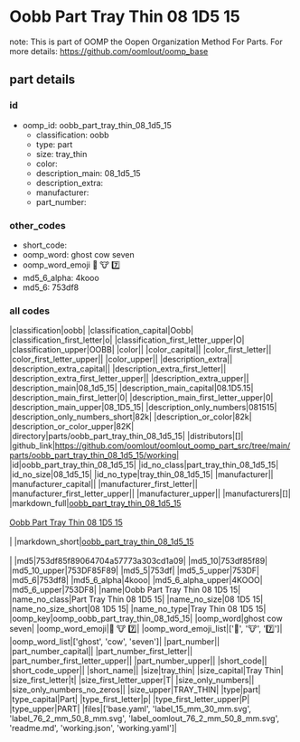 # Oobb Part Tray Thin 08 1D5 15  

note: This is part of OOMP the Oopen Organization Method For Parts. For more details: https://github.com/oomlout/oomp_base

##  part details





### id
* oomp_id: oobb_part_tray_thin_08_1d5_15
  * classification: oobb
  * type: part
  * size: tray_thin
  * color: 
  * description_main: 08_1d5_15
  * description_extra: 
  * manufacturer: 
  * part_number: 

### other_codes
* short_code: 
* oomp_word: ghost cow seven
* oomp_word_emoji :ghost: :cow: :seven:
* md5_6_alpha: 4kooo
* md5_6: 753df8

### all codes 
|classification|oobb|
|classification_capital|Oobb|
|classification_first_letter|o|
|classification_first_letter_upper|O|
|classification_upper|OOBB|
|color||
|color_capital||
|color_first_letter||
|color_first_letter_upper||
|color_upper||
|description_extra||
|description_extra_capital||
|description_extra_first_letter||
|description_extra_first_letter_upper||
|description_extra_upper||
|description_main|08_1d5_15|
|description_main_capital|08.1D5.15|
|description_main_first_letter|0|
|description_main_first_letter_upper|0|
|description_main_upper|08_1D5_15|
|description_only_numbers|081515|
|description_only_numbers_short|82k|
|description_or_color|82k|
|description_or_color_upper|82K|
|directory|parts/oobb_part_tray_thin_08_1d5_15|
|distributors|[]|
|github_link|https://github.com/oomlout/oomlout_oomp_part_src/tree/main/parts/oobb_part_tray_thin_08_1d5_15/working|
|id|oobb_part_tray_thin_08_1d5_15|
|id_no_class|part_tray_thin_08_1d5_15|
|id_no_size|08_1d5_15|
|id_no_type|tray_thin_08_1d5_15|
|manufacturer||
|manufacturer_capital||
|manufacturer_first_letter||
|manufacturer_first_letter_upper||
|manufacturer_upper||
|manufacturers|[]|
|markdown_full|[oobb_part_tray_thin_08_1d5_15](https://github.com/oomlout/oomlout_oomp_part_src/tree/main/parts/oobb_part_tray_thin_08_1d5_15/working)<br>[](https://github.com/oomlout/oomlout_oomp_part_src/tree/main/parts/oobb_part_tray_thin_08_1d5_15/working)<br>[Oobb Part Tray Thin 08 1D5 15](https://github.com/oomlout/oomlout_oomp_part_src/tree/main/parts/oobb_part_tray_thin_08_1d5_15/working)<br><br>|
|markdown_short|[oobb_part_tray_thin_08_1d5_15](https://github.com/oomlout/oomlout_oomp_part_src/tree/main/parts/oobb_part_tray_thin_08_1d5_15/working)<br><br>|
|md5|753df85f89064704a57773a303cd1a09|
|md5_10|753df85f89|
|md5_10_upper|753DF85F89|
|md5_5|753df|
|md5_5_upper|753DF|
|md5_6|753df8|
|md5_6_alpha|4kooo|
|md5_6_alpha_upper|4KOOO|
|md5_6_upper|753DF8|
|name|Oobb Part Tray Thin 08 1D5 15|
|name_no_class|Part Tray Thin 08 1D5 15|
|name_no_size|08 1D5 15|
|name_no_size_short|08 1D5 15|
|name_no_type|Tray Thin 08 1D5 15|
|oomp_key|oomp_oobb_part_tray_thin_08_1d5_15|
|oomp_word|ghost cow seven|
|oomp_word_emoji|:ghost: :cow: :seven:|
|oomp_word_emoji_list|[':ghost:', ':cow:', ':seven:']|
|oomp_word_list|['ghost', 'cow', 'seven']|
|part_number||
|part_number_capital||
|part_number_first_letter||
|part_number_first_letter_upper||
|part_number_upper||
|short_code||
|short_code_upper||
|short_name||
|size|tray_thin|
|size_capital|Tray Thin|
|size_first_letter|t|
|size_first_letter_upper|T|
|size_only_numbers||
|size_only_numbers_no_zeros||
|size_upper|TRAY_THIN|
|type|part|
|type_capital|Part|
|type_first_letter|p|
|type_first_letter_upper|P|
|type_upper|PART|
|files|['base.yaml', 'label_15_mm_30_mm.svg', 'label_76_2_mm_50_8_mm.svg', 'label_oomlout_76_2_mm_50_8_mm.svg', 'readme.md', 'working.json', 'working.yaml']|
